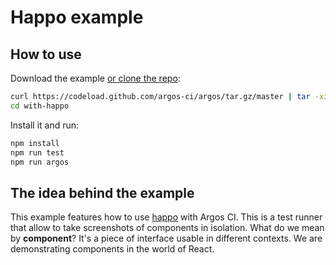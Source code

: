 # Happo example

## How to use

Download the example [or clone the repo](https://github.com/argos-ci/argos):

```bash
curl https://codeload.github.com/argos-ci/argos/tar.gz/master | tar -xz --strip=2 argos-master/examples/with-happo
cd with-happo
```

Install it and run:

```bash
npm install
npm run test
npm run argos
```

## The idea behind the example

This example features how to use [happo](https://github.com/Galooshi/happo) with Argos CI.
This is a test runner that allow to take screenshots of components in isolation.
What do we mean by **component**?
It's a piece of interface usable in different contexts.
We are demonstrating components in the world of React.
